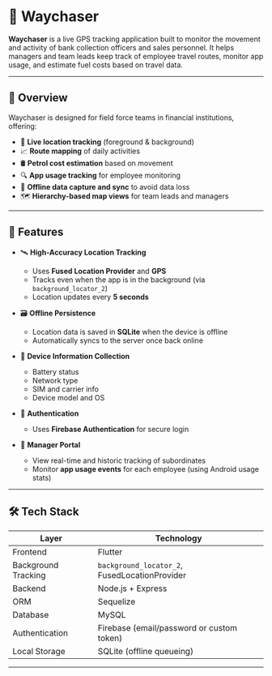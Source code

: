 # 🚀 Waychaser

**Waychaser** is a live GPS tracking application built to monitor the movement and activity of bank collection officers and sales personnel. It helps managers and team leads keep track of employee travel routes, monitor app usage, and estimate fuel costs based on travel data.

---

## 📱 Overview

Waychaser is designed for field force teams in financial institutions, offering:

- 🔄 **Live location tracking** (foreground & background)
- 📈 **Route mapping** of daily activities
- 🛢 **Petrol cost estimation** based on movement
- 🔍 **App usage tracking** for employee monitoring
- 📶 **Offline data capture and sync** to avoid data loss
- 🗺 **Hierarchy-based map views** for team leads and managers

---

## 🧠 Features

- 🛰️ **High-Accuracy Location Tracking**
  - Uses **Fused Location Provider** and **GPS**
  - Tracks even when the app is in the background (via `background_locator_2`)
  - Location updates every **5 seconds**

- 🗃 **Offline Persistence**
  - Location data is saved in **SQLite** when the device is offline
  - Automatically syncs to the server once back online

- 🔋 **Device Information Collection**
  - Battery status
  - Network type
  - SIM and carrier info
  - Device model and OS

- 🔐 **Authentication**
  - Uses **Firebase Authentication** for secure login

- 🧭 **Manager Portal**
  - View real-time and historic tracking of subordinates
  - Monitor **app usage events** for each employee (using Android usage stats)

---

## 🛠 Tech Stack

| Layer        | Technology              |
|--------------|--------------------------|
| Frontend     | Flutter                  |
| Background Tracking | `background_locator_2`, FusedLocationProvider |
| Backend      | Node.js + Express        |
| ORM          | Sequelize                |
| Database     | MySQL                    |
| Authentication | Firebase (email/password or custom token) |
| Local Storage | SQLite (offline queueing) |

---
